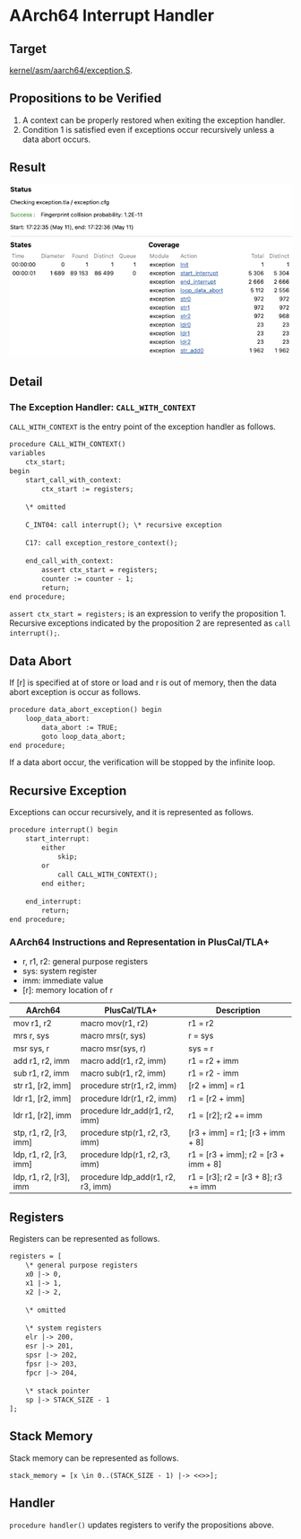 # AArch64 Interrupt Handler

## Target

[kernel/asm/aarch64/exception.S](../../../../../kernel/asm/aarch64/exception.S).

## Propositions to be Verified

1. A context can be properly restored when exiting the exception handler.
2. Condition 1 is satisfied even if exceptions occur recursively unless a data abort occurs.

## Result

![result](result.png)

## Detail


### The Exception Handler: `CALL_WITH_CONTEXT`

`CALL_WITH_CONTEXT` is the entry point of the exception handler as follows.

```
procedure CALL_WITH_CONTEXT()
variables
    ctx_start;
begin
    start_call_with_context:
        ctx_start := registers;

    \* omitted

    C_INT04: call interrupt(); \* recursive exception

    C17: call exception_restore_context();

    end_call_with_context:
        assert ctx_start = registers;
        counter := counter - 1;
        return;
end procedure;
```

`assert ctx_start = registers;` is an expression to verify the proposition 1.
Recursive exceptions indicated by the proposition 2 are represented as `call interrupt();`.

## Data Abort

If [r] is specified at of store or load and r is out of memory, then the data abort exception is occur as follows.

```
procedure data_abort_exception() begin
    loop_data_abort:
        data_abort := TRUE;
        goto loop_data_abort;
end procedure;
```

If a data abort occur, the verification will be stopped by the infinite loop.

## Recursive Exception

Exceptions can occur recursively, and it is represented as follows.

```
procedure interrupt() begin
    start_interrupt:
        either
            skip;
        or
            call CALL_WITH_CONTEXT();
        end either;

    end_interrupt:
        return;
end procedure;
```

### AArch64 Instructions and Representation in PlusCal/TLA+

- r, r1, r2: general purpose registers
- sys: system register
- imm: immediate value
- [r]: memory location of r

| AArch64           | PlusCal/TLA+               | Description   |
|-------------------|----------------------------|---------------|
| mov r1, r2        | macro mov(r1, r2)          | r1 = r2       |
| mrs r, sys        | macro mrs(r, sys)          | r = sys       |
| msr sys, r        | macro msr(sys, r)          | sys = r       |
| add r1, r2, imm   | macro add(r1, r2, imm)     | r1 = r2 + imm |
| sub r1, r2, imm   | macro sub(r1, r2, imm)     | r1 = r2 - imm |
| str r1, [r2, imm] | procedure str(r1, r2, imm) | [r2 + imm] = r1 |
| ldr r1, [r2, imm] | procedure ldr(r1, r2, imm) | r1 = [r2 + imm] |
| ldr r1, [r2], imm | procedure ldr_add(r1, r2, imm) | r1 = [r2]; r2 += imm |
| stp, r1, r2, [r3, imm] | procedure stp(r1, r2, r3, imm) | [r3 + imm] = r1; [r3 + imm + 8] |
| ldp, r1, r2, [r3, imm] | procedure ldp(r1, r2, r3, imm) | r1 = [r3 + imm]; r2 = [r3 + imm + 8] |
| ldp, r1, r2, [r3], imm | procedure ldp_add(r1, r2, r3, imm) | r1 = [r3]; r2 = [r3 + 8]; r3 += imm |

## Registers

Registers can be represented as follows.

```
registers = [
    \* general purpose registers
    x0 |-> 0,
    x1 |-> 1,
    x2 |-> 2,

    \* omitted

    \* system registers
    elr |-> 200,
    esr |-> 201,
    spsr |-> 202,
    fpsr |-> 203,
    fpcr |-> 204,

    \* stack pointer
    sp |-> STACK_SIZE - 1
];
```

## Stack Memory

Stack memory can be represented as follows.

```
stack_memory = [x \in 0..(STACK_SIZE - 1) |-> <<>>];
```

## Handler

`procedure handler()` updates registers to verify the propositions above.
